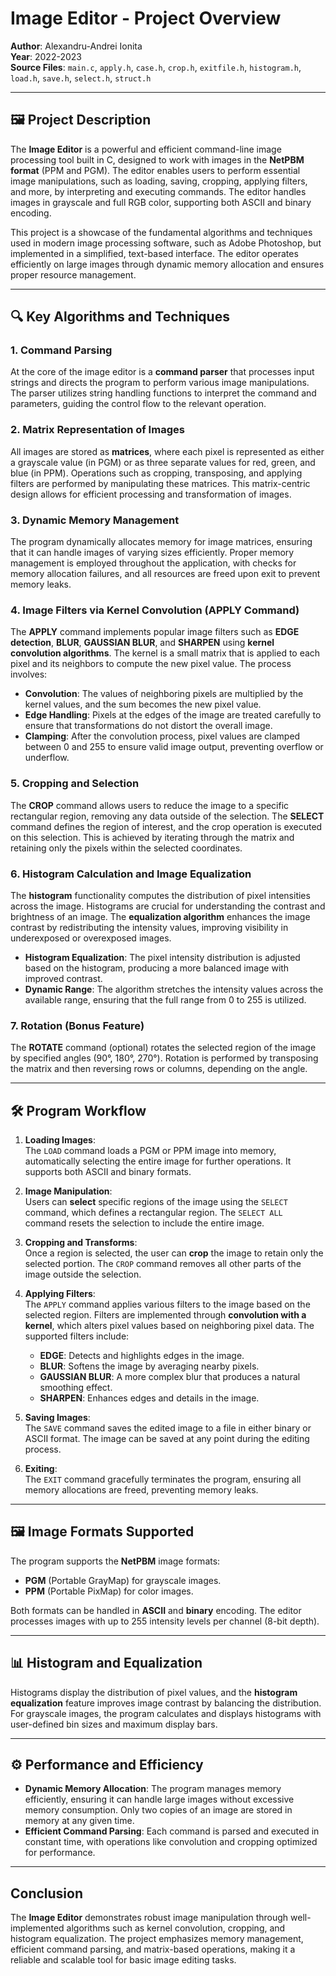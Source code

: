 # Image Editor - Project Overview

**Author**: Alexandru-Andrei Ionita    
**Year**: 2022-2023  
**Source Files**: `main.c`, `apply.h`, `case.h`, `crop.h`, `exitfile.h`, `histogram.h`, `load.h`, `save.h`, `select.h`, `struct.h`

---

## 🖼️ Project Description

The **Image Editor** is a powerful and efficient command-line image processing tool built in C, designed to work with images in the **NetPBM format** (PPM and PGM). The editor enables users to perform essential image manipulations, such as loading, saving, cropping, applying filters, and more, by interpreting and executing commands. The editor handles images in grayscale and full RGB color, supporting both ASCII and binary encoding.

This project is a showcase of the fundamental algorithms and techniques used in modern image processing software, such as Adobe Photoshop, but implemented in a simplified, text-based interface. The editor operates efficiently on large images through dynamic memory allocation and ensures proper resource management.

---

## 🔍 Key Algorithms and Techniques

### 1. **Command Parsing**  
At the core of the image editor is a **command parser** that processes input strings and directs the program to perform various image manipulations. The parser utilizes string handling functions to interpret the command and parameters, guiding the control flow to the relevant operation.

### 2. **Matrix Representation of Images**
All images are stored as **matrices**, where each pixel is represented as either a grayscale value (in PGM) or as three separate values for red, green, and blue (in PPM). Operations such as cropping, transposing, and applying filters are performed by manipulating these matrices. This matrix-centric design allows for efficient processing and transformation of images.

### 3. **Dynamic Memory Management**
The program dynamically allocates memory for image matrices, ensuring that it can handle images of varying sizes efficiently. Proper memory management is employed throughout the application, with checks for memory allocation failures, and all resources are freed upon exit to prevent memory leaks.

### 4. **Image Filters via Kernel Convolution (APPLY Command)**
The **APPLY** command implements popular image filters such as **EDGE detection**, **BLUR**, **GAUSSIAN BLUR**, and **SHARPEN** using **kernel convolution algorithms**. The kernel is a small matrix that is applied to each pixel and its neighbors to compute the new pixel value. The process involves:

- **Convolution**: The values of neighboring pixels are multiplied by the kernel values, and the sum becomes the new pixel value.
- **Edge Handling**: Pixels at the edges of the image are treated carefully to ensure that transformations do not distort the overall image.
- **Clamping**: After the convolution process, pixel values are clamped between 0 and 255 to ensure valid image output, preventing overflow or underflow.

### 5. **Cropping and Selection**
The **CROP** command allows users to reduce the image to a specific rectangular region, removing any data outside of the selection. The **SELECT** command defines the region of interest, and the crop operation is executed on this selection. This is achieved by iterating through the matrix and retaining only the pixels within the selected coordinates.

### 6. **Histogram Calculation and Image Equalization**
The **histogram** functionality computes the distribution of pixel intensities across the image. Histograms are crucial for understanding the contrast and brightness of an image. The **equalization algorithm** enhances the image contrast by redistributing the intensity values, improving visibility in underexposed or overexposed images.

- **Histogram Equalization**: The pixel intensity distribution is adjusted based on the histogram, producing a more balanced image with improved contrast.
- **Dynamic Range**: The algorithm stretches the intensity values across the available range, ensuring that the full range from 0 to 255 is utilized.

### 7. **Rotation (Bonus Feature)**
The **ROTATE** command (optional) rotates the selected region of the image by specified angles (90°, 180°, 270°). Rotation is performed by transposing the matrix and then reversing rows or columns, depending on the angle.

---

## 🛠️ Program Workflow

1. **Loading Images**:  
   The `LOAD` command loads a PGM or PPM image into memory, automatically selecting the entire image for further operations. It supports both ASCII and binary formats.

2. **Image Manipulation**:  
   Users can **select** specific regions of the image using the `SELECT` command, which defines a rectangular region. The `SELECT ALL` command resets the selection to include the entire image. 

3. **Cropping and Transforms**:  
   Once a region is selected, the user can **crop** the image to retain only the selected portion. The `CROP` command removes all other parts of the image outside the selection.

4. **Applying Filters**:  
   The `APPLY` command applies various filters to the image based on the selected region. Filters are implemented through **convolution with a kernel**, which alters pixel values based on neighboring pixel data. The supported filters include:
   - **EDGE**: Detects and highlights edges in the image.
   - **BLUR**: Softens the image by averaging nearby pixels.
   - **GAUSSIAN BLUR**: A more complex blur that produces a natural smoothing effect.
   - **SHARPEN**: Enhances edges and details in the image.

5. **Saving Images**:  
   The `SAVE` command saves the edited image to a file in either binary or ASCII format. The image can be saved at any point during the editing process.

6. **Exiting**:  
   The `EXIT` command gracefully terminates the program, ensuring all memory allocations are freed, preventing memory leaks.

---

## 🖼️ Image Formats Supported

The program supports the **NetPBM** image formats:
- **PGM** (Portable GrayMap) for grayscale images.
- **PPM** (Portable PixMap) for color images.

Both formats can be handled in **ASCII** and **binary** encoding. The editor processes images with up to 255 intensity levels per channel (8-bit depth).

---

## 📊 Histogram and Equalization

Histograms display the distribution of pixel values, and the **histogram equalization** feature improves image contrast by balancing the distribution. For grayscale images, the program calculates and displays histograms with user-defined bin sizes and maximum display bars.

---

## ⚙️ Performance and Efficiency

- **Dynamic Memory Allocation**: The program manages memory efficiently, ensuring it can handle large images without excessive memory consumption. Only two copies of an image are stored in memory at any given time.
- **Efficient Command Parsing**: Each command is parsed and executed in constant time, with operations like convolution and cropping optimized for performance.

---

## Conclusion

The **Image Editor** demonstrates robust image manipulation through well-implemented algorithms such as kernel convolution, cropping, and histogram equalization. The project emphasizes memory management, efficient command parsing, and matrix-based operations, making it a reliable and scalable tool for basic image editing tasks.
